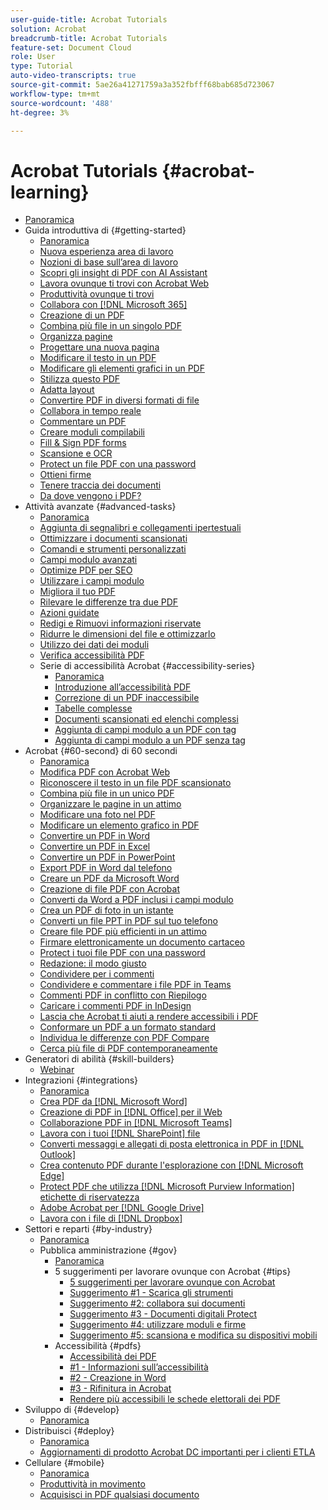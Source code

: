 ```yaml
---
user-guide-title: Acrobat Tutorials
solution: Acrobat
breadcrumb-title: Acrobat Tutorials
feature-set: Document Cloud
role: User
type: Tutorial
auto-video-transcripts: true
source-git-commit: 5ae26a41271759a3a352fbfff68bab685d723067
workflow-type: tm+mt
source-wordcount: '488'
ht-degree: 3%

---
```



# Acrobat Tutorials {#acrobat-learning}

+ [Panoramica](overview.md)
+ Guida introduttiva di {#getting-started}
   + [Panoramica](getting-started/getting-started-overview.md)
   + [Nuova esperienza area di lavoro](getting-started/new-workspace.md)
   + [Nozioni di base sull’area di lavoro](getting-started/get-to-know-the-acrobat-dc-interface.md)
   + [Scopri gli insight di PDF con AI Assistant](getting-started/ai-assistant.md)
   + [Lavora ovunque ti trovi con Acrobat Web](getting-started/acrobatweb.md)
   + [Produttività ovunque ti trovi](getting-started/productivity.md)
   + [Collabora con [!DNL Microsoft 365]](https://experienceleague.adobe.com/docs/document-cloud-learn/acrobat-learning/integrations/integrate-overview.html#microsoft)
   + [Creazione di un PDF](getting-started/create-pdf.md)
   + [Combina più file in un singolo PDF](getting-started/combine-to-pdf.md)
   + [Organizza pagine](getting-started/organize.md)
   + [Progettare una nuova pagina](getting-started/add-custom-page.md)
   + [Modificare il testo in un PDF](getting-started/edit-pdf.md)
   + [Modificare gli elementi grafici in un PDF](getting-started/edit-graphics.md)
   + [Stilizza questo PDF](getting-started/stylize-this-pdf.md)
   + [Adatta layout](getting-started/auto-adjust-layout.md)
   + [Convertire PDF in diversi formati di file](getting-started/export-pdf.md)
   + [Collabora in tempo reale](getting-started/collaborate.md)
   + [Commentare un PDF](getting-started/comment-on-pdf-files.md)
   + [Creare moduli compilabili](getting-started/create-fillable-forms.md)
   + [Fill &amp; Sign PDF forms](getting-started/fill-and-sign.md)
   + [Scansione e OCR](getting-started/scan-and-ocr.md)
   + [Protect un file PDF con una password](getting-started/password-protect.md)
   + [Ottieni firme](getting-started/signatures.md)
   + [Tenere traccia dei documenti](getting-started/track.md)
   + [Da dove vengono i PDF?](getting-started/where-do-pdfs-come-from.md)
+ Attività avanzate {#advanced-tasks}
   + [Panoramica](advanced-tasks/advanced-tasks-overview.md)
   + [Aggiunta di segnalibri e collegamenti ipertestuali](advanced-tasks/bookmarks.md)
   + [Ottimizzare i documenti scansionati](advanced-tasks/optimizescan.md)
   + [Comandi e strumenti personalizzati](advanced-tasks/custom.md)
   + [Campi modulo avanzati](advanced-tasks/advancedforms.md)
   + [Optimize PDF per SEO](advanced-tasks/optimizeseo.md)
   + [Utilizzare i campi modulo](advanced-tasks/workforms.md)
   + [Migliora il tuo PDF](advanced-tasks/enhance.md)
   + [Rilevare le differenze tra due PDF](advanced-tasks/compare.md)
   + [Azioni guidate](advanced-tasks/action.md)
   + [Redigi e Rimuovi informazioni riservate](advanced-tasks/redact.md)
   + [Ridurre le dimensioni del file e ottimizzarlo](advanced-tasks/reduce.md)
   + [Utilizzo dei dati dei moduli](advanced-tasks/formdata.md)
   + [Verifica accessibilità PDF](advanced-tasks/accessibility.md)
   + Serie di accessibilità Acrobat {#accessibility-series}
      + [Panoramica](advanced-tasks/accessibility-series.md)
      + [Introduzione all’accessibilità PDF](advanced-tasks/accessibilitysession1.md)
      + [Correzione di un PDF inaccessibile](advanced-tasks/accessibilitysession2.md)
      + [Tabelle complesse](advanced-tasks/accessibilitysession3.md)
      + [Documenti scansionati ed elenchi complessi](advanced-tasks/accessibilitysession4.md)
      + [Aggiunta di campi modulo a un PDF con tag](advanced-tasks/accessibilitysession5.md)
      + [Aggiunta di campi modulo a un PDF senza tag](advanced-tasks/accessibilitysession6.md)
+ Acrobat {#60-second} di 60 secondi
   + [Panoramica](60-second/60-second-overview.md)
   + [Modifica PDF con Acrobat Web](60-second/edit.md)
   + [Riconoscere il testo in un file PDF scansionato](60-second/textrecognition.md)
   + [Combina più file in un unico PDF](60-second/combine-to-one-pdf.md)
   + [Organizzare le pagine in un attimo](60-second/organize.md)
   + [Modificare una foto nel PDF](60-second/editphoto.md)
   + [Modificare un elemento grafico in PDF](60-second/editgraphic.md)
   + [Convertire un PDF in Word](60-second/convert-pdf-word.md)
   + [Convertire un PDF in Excel](60-second/convert-pdf-excel.md)
   + [Convertire un PDF in PowerPoint](60-second/convert-pdf-powerpoint.md)
   + [Export PDF in Word dal telefono](60-second/exportwordphone.md)
   + [Creare un PDF da Microsoft Word](60-second/word-to-pdf.md)
   + [Creazione di file PDF con Acrobat](60-second/create-from-acrobat.md)
   + [Converti da Word a PDF inclusi i campi modulo](60-second/wordform.md)
   + [Crea un PDF di foto in un istante](60-second/photo.md)
   + [Converti un file PPT in PDF sul tuo telefono](60-second/phone.md)
   + [Creare file PDF più efficienti in un attimo](60-second/optimize.md)
   + [Firmare elettronicamente un documento cartaceo](60-second/sign.md)
   + [Protect i tuoi file PDF con una password](60-second/protect.md)
   + [Redazione: il modo giusto](60-second/redaction.md)
   + [Condividere per i commenti](60-second/share-comment.md)
   + [Condividere e commentare i file PDF in Teams](60-second/share-comment-teams.md)
   + [Commenti PDF in conflitto con Riepilogo](60-second/summarize-comments.md)
   + [Caricare i commenti PDF in InDesign](60-second/indesign.md)
   + [Lascia che Acrobat ti aiuti a rendere accessibili i PDF](60-second/accessible.md)
   + [Conformare un PDF a un formato standard](60-second/conform.md)
   + [Individua le differenze con PDF Compare](60-second/compare.md)
   + [Cerca più file di PDF contemporaneamente](60-second/search.md)
+ Generatori di abilità {#skill-builders}
   + [Webinar](skill-builder/skill-builder-webinars.md)
+ Integrazioni {#integrations}
   + [Panoramica](integrate/integrate-overview.md)
   + [Crea PDF da  [!DNL Microsoft Word]](integrate/createfromword.md)
   + [Creazione di PDF in [!DNL Office] per il Web](integrate/createofficeweb.md)
   + [Collaborazione PDF in [!DNL Microsoft Teams]](integrate/acrobatandteams.md)
   + [Lavora con i tuoi  [!DNL SharePoint]  file](integrate/acrobatandsp.md)
   + [Converti messaggi e allegati di posta elettronica in PDF in [!DNL Outlook]](integrate/outlook.md)
   + [Crea contenuto PDF durante l&#39;esplorazione con  [!DNL Microsoft Edge]](integrate/edge.md)
   + [Protect PDF che utilizza  [!DNL Microsoft Purview Information] etichette di riservatezza](integrate/microsoftsensitivitylabels.md)
   + [Adobe Acrobat per  [!DNL Google Drive]](integrate/acrobatandgoogle.md)
   + [Lavora con i file di  [!DNL Dropbox]](integrate/acrobat-dropbox.md)
+ Settori e reparti {#by-industry}
   + [Panoramica](industry/industry-overview.md)
   + Pubblica amministrazione {#gov}
      + [Panoramica](industry/gov/gov-overview.md)
      + 5 suggerimenti per lavorare ovunque con Acrobat {#tips}
         + [5 suggerimenti per lavorare ovunque con Acrobat](industry/gov/5-tips-for-working-anywhere-with-acrobat-dc-for-government.md)
         + [Suggerimento #1 - Scarica gli strumenti](industry/gov/get-your-tools.md)
         + [Suggerimento #2: collabora sui documenti](industry/gov/collaborate-on-documents.md)
         + [Suggerimento #3 - Documenti digitali Protect](industry/gov/protect-digital-documents.md)
         + [Suggerimento #4: utilizzare moduli e firme](industry/gov/work-with-forms-and-signatures.md)
         + [Suggerimento #5: scansiona e modifica su dispositivi mobili](industry/gov/scan-and-edit-on-mobile.md)
      + Accessibilità {#pdfs}
         + [Accessibilità dei PDF](industry/gov/making-pdfs-accessible.md)
         + [#1 - Informazioni sull’accessibilità](industry/gov/understanding-accessibility.md)
         + [#2 - Creazione in Word](industry/gov/authoring-in-word.md)
         + [#3 - Rifinitura in Acrobat](industry/gov/finishing-in-acrobat.md)
         + [Rendere più accessibili le schede elettorali dei PDF](industry/gov/making-pdf-ballots-accessible.md)
+ Sviluppo di {#develop}
   + [Panoramica](develop/develop-overview.md)
+ Distribuisci {#deploy}
   + [Panoramica](deploy/deploy-overview.md)
   + [Aggiornamenti di prodotto Acrobat DC importanti per i clienti ETLA](deploy/signentitlementchanges.md)
+ Cellulare {#mobile}
   + [Panoramica](mobile/mobile-overview.md)
   + [Produttività in movimento](https://experienceleague.adobe.com/docs/document-cloud-learn/acrobat-learning/getting-started/productivity.html)
   + [Acquisisci in PDF qualsiasi documento](mobile/scan-mobile-app.md)

